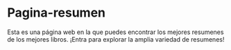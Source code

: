 # Pagina-resumen
Esta es una página web en la que puedes encontrar los mejores resumenes de los mejores libros. ¡Entra para explorar la amplia variedad de resumenes!

